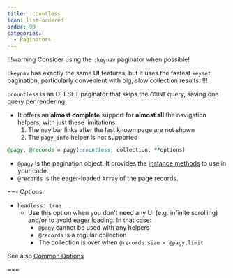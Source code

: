 ```yaml
---
title: :countless
icon: list-ordered
order: 90
categories:
  - Paginators
---
```


!!!warning Consider using the `:keynav` paginator when possible!

`:keynav` has exactly the same UI features, but it uses the fastest `keyset` pagination, particularly convenient with big, slow collection results. 
!!!

`:countless` is an OFFSET paginator that skips the `COUNT` query, saving one query per rendering.

- It offers an **almost complete** support for **almost all** the navigation helpers, with just these limitations:
  1. The nav bar links after the last known page are not shown
  2. The `pagy_info` helper is not supported

```ruby Controller 
@pagy, @records = pagy(:countless, collection, **options)
```

- `@pagy` is the pagination object. It provides the [instance methods](../instance#instance-methods) to use in your code.
- `@records` is the eager-loaded `Array` of the page records.

==- Options

- `headless: true`
  - Use this option when you don't need any UI (e.g. infinite scrolling) and/or to avoid eager loading. In that case:
    - `@pagy` cannot be used with any helpers
    - `@records` is a regular collection
    - The collection is over when `@records.size < @pagy.limit`

See also [Common Options](../paginator#common-options)

===
